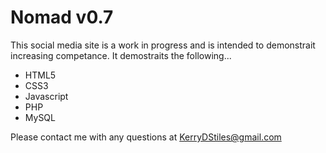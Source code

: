 # Nomad v0.7

This social media site is a work in progress and is intended to demonstrait increasing competance. It demostraits the following...
  * HTML5
  * CSS3
  * Javascript
  * PHP
  * MySQL
  
Please contact me with any questions at KerryDStiles@gmail.com
